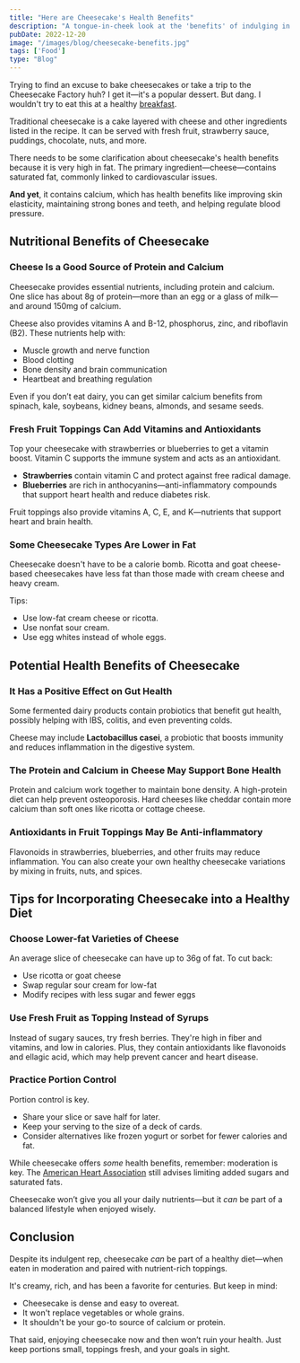 ```yaml
---
title: "Here are Cheesecake's Health Benefits"
description: "A tongue-in-cheek look at the 'benefits' of indulging in cheesecake."
pubDate: 2022-12-20
image: "/images/blog/cheesecake-benefits.jpg"
tags: ['Food']
type: "Blog"
---
```


Trying to find an excuse to bake cheesecakes or take a trip to the Cheesecake Factory huh? I get it—it's a popular dessert. But dang. I wouldn't try to eat this at a healthy [breakfast](https://4thelazy.com/best-aunt-jemima-pancake-recipe-for-one-person/).

Traditional cheesecake is a cake layered with cheese and other ingredients listed in the recipe. It can be served with fresh fruit, strawberry sauce, puddings, chocolate, nuts, and more.

There needs to be some clarification about cheesecake's health benefits because it is very high in fat. The primary ingredient—cheese—contains saturated fat, commonly linked to cardiovascular issues.

**And yet**, it contains calcium, which has health benefits like improving skin elasticity, maintaining strong bones and teeth, and helping regulate blood pressure.

## Nutritional Benefits of Cheesecake

### Cheese Is a Good Source of Protein and Calcium

Cheesecake provides essential nutrients, including protein and calcium. One slice has about 8g of protein—more than an egg or a glass of milk—and around 150mg of calcium.

Cheese also provides vitamins A and B-12, phosphorus, zinc, and riboflavin (B2). These nutrients help with:

- Muscle growth and nerve function
- Blood clotting
- Bone density and brain communication
- Heartbeat and breathing regulation

Even if you don’t eat dairy, you can get similar calcium benefits from spinach, kale, soybeans, kidney beans, almonds, and sesame seeds.

### Fresh Fruit Toppings Can Add Vitamins and Antioxidants

Top your cheesecake with strawberries or blueberries to get a vitamin boost. Vitamin C supports the immune system and acts as an antioxidant.

- **Strawberries** contain vitamin C and protect against free radical damage.
- **Blueberries** are rich in anthocyanins—anti-inflammatory compounds that support heart health and reduce diabetes risk.

Fruit toppings also provide vitamins A, C, E, and K—nutrients that support heart and brain health.

### Some Cheesecake Types Are Lower in Fat

Cheesecake doesn't have to be a calorie bomb. Ricotta and goat cheese-based cheesecakes have less fat than those made with cream cheese and heavy cream.

Tips:
- Use low-fat cream cheese or ricotta.
- Use nonfat sour cream.
- Use egg whites instead of whole eggs.

## Potential Health Benefits of Cheesecake

### It Has a Positive Effect on Gut Health

Some fermented dairy products contain probiotics that benefit gut health, possibly helping with IBS, colitis, and even preventing colds.

Cheese may include **Lactobacillus casei**, a probiotic that boosts immunity and reduces inflammation in the digestive system.

### The Protein and Calcium in Cheese May Support Bone Health

Protein and calcium work together to maintain bone density. A high-protein diet can help prevent osteoporosis. Hard cheeses like cheddar contain more calcium than soft ones like ricotta or cottage cheese.

### Antioxidants in Fruit Toppings May Be Anti-inflammatory

Flavonoids in strawberries, blueberries, and other fruits may reduce inflammation. You can also create your own healthy cheesecake variations by mixing in fruits, nuts, and spices.

## Tips for Incorporating Cheesecake into a Healthy Diet

### Choose Lower-fat Varieties of Cheese

An average slice of cheesecake can have up to 36g of fat. To cut back:

- Use ricotta or goat cheese
- Swap regular sour cream for low-fat
- Modify recipes with less sugar and fewer eggs

### Use Fresh Fruit as Topping Instead of Syrups

Instead of sugary sauces, try fresh berries. They're high in fiber and vitamins, and low in calories. Plus, they contain antioxidants like flavonoids and ellagic acid, which may help prevent cancer and heart disease.

### Practice Portion Control

Portion control is key.

- Share your slice or save half for later.
- Keep your serving to the size of a deck of cards.
- Consider alternatives like frozen yogurt or sorbet for fewer calories and fat.

While cheesecake offers *some* health benefits, remember: moderation is key. The [American Heart Association](https://www.heart.org/en/healthy-living/healthy-eating/eat-smart/sugar/added-sugars) still advises limiting added sugars and saturated fats.

Cheesecake won’t give you all your daily nutrients—but it *can* be part of a balanced lifestyle when enjoyed wisely.

## Conclusion

Despite its indulgent rep, cheesecake *can* be part of a healthy diet—when eaten in moderation and paired with nutrient-rich toppings.

It's creamy, rich, and has been a favorite for centuries. But keep in mind:

- Cheesecake is dense and easy to overeat.
- It won't replace vegetables or whole grains.
- It shouldn't be your go-to source of calcium or protein.

That said, enjoying cheesecake now and then won’t ruin your health. Just keep portions small, toppings fresh, and your goals in sight.